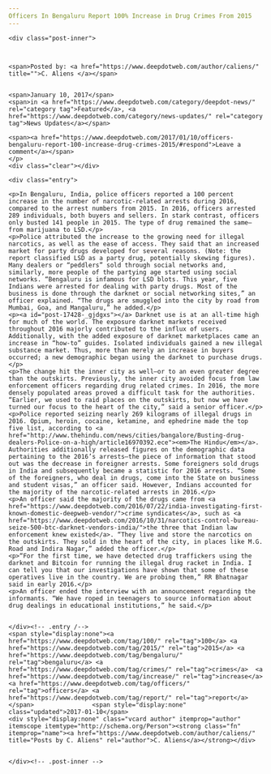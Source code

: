 ```yaml
---
Officers In Bengaluru Report 100% Increase in Drug Crimes From 2015
---
```

<article class="post-listing post-17428 post type-post status-publish format-standard has-post-thumbnail hentry  tag-3953 tag-2524 tag-bengaluru tag-crimes tag-increase tag-officers tag-report">
    
    <div class="post-inner">
    
    
        
    <span>Posted by: <a href="https://www.deepdotweb.com/author/caliens/" title="">C. Aliens </a></span>
    
    
    <span>January 10, 2017</span>
    <span>in <a href="https://www.deepdotweb.com/category/deepdot-news/" rel="category tag">Featured</a>, <a href="https://www.deepdotweb.com/category/news-updates/" rel="category tag">News Updates</a></span>
    
    <span><a href="https://www.deepdotweb.com/2017/01/10/officers-bengaluru-report-100-increase-drug-crimes-2015/#respond">Leave a comment</a></span>
    </p>
    <div class="clear"></div>
    
    <div class="entry">
    
    <p>In Bengaluru, India, police officers reported a 100 percent increase in the number of narcotic-related arrests during 2016, compared to the arrest numbers from 2015. In 2016, officers arrested 289 individuals, both buyers and sellers. In stark contrast, officers only busted 141 people in 2015. The type of drug remained the same—from marijuana to LSD.</p>
    <p>Police attributed the increase to the growing need for illegal narcotics, as well as the ease of access. They said that an increased market for party drugs developed for several reasons. (Note: the report classified LSD as a party drug, potentially skewing figures). Many dealers or “peddlers” sold through social networks and, similarly, more people of the partying age started using social networks. “Bengaluru is infamous for LSD blots. This year, five Indians were arrested for dealing with party drugs. Most of the business is done through the darknet or social networking sites,” an officer explained. “The drugs are smuggled into the city by road from Mumbai, Goa, and Mangaluru,” he added.</p>
    <p><a id="post-17428-_gjdgxs"></a> Darknet use is at an all-time high for much of the world. The exposure darknet markets received throughout 2016 majorly contributed to the influx of users. Additionally, with the added exposure of darknet marketplaces came an increase in “how-to” guides. Isolated individuals gained a new illegal substance market. Thus, more than merely an increase in buyers occurred; a new demographic began using the darknet to purchase drugs.</p>
    <p>The change hit the inner city as well—or to an even greater degree than the outskirts. Previously, the inner city avoided focus from law enforcement officers regarding drug related crimes. In 2016, the more densely populated areas proved a difficult task for the authorities. “Earlier, we used to raid places on the outskirts, but now we have turned our focus to the heart of the city,” said a senior officer.</p>
    <p>Police reported seizing nearly 269 kilograms of illegal drugs in 2016. Opium, heroin, cocaine, ketamine, and ephedrine made the top five list, according to <a href="http://www.thehindu.com/news/cities/bangalore/Busting-drug-dealers-Police-on-a-high/article16970392.ece"><em>The Hindu</em></a>. Authorities additionally released figures on the demographic data pertaining to the 2016’s arrests—the piece of information that stood out was the decrease in foreigner arrests. Some foreigners sold drugs in India and subsequently became a statistic for 2016 arrests. “Some of the foreigners, who deal in drugs, come into the State on business and student visas,” an officer said. However, Indians accounted for the majority of the narcotic-related arrests in 2016.</p>
    <p>An officer said the majority of the drugs came from <a href="https://www.deepdotweb.com/2016/07/22/india-investigating-first-known-domestic-deepweb-vendor/">crime syndicates</a>, such as <a href="https://www.deepdotweb.com/2016/10/31/narcotics-control-bureau-seize-500-btc-darknet-vendors-india/">the three that Indian law enforcement knew existed</a>. “They live and store the narcotics on the outskirts. They sold in the heart of the city, in places like M.G. Road and Indira Nagar,” added the officer.</p>
    <p>“For the first time, we have detected drug traffickers using the darknet and Bitcoin for running the illegal drug racket in India. I can tell you that our investigations have shown that some of these operatives live in the country. We are probing them,” RR Bhatnagar said in early 2016.</p>
    <p>An officer ended the interview with an announcement regarding the informants. “We have roped in teenagers to source information about drug dealings in educational institutions,” he said.</p>
    
    
    </div><!-- .entry /-->
    <span style="display:none"><a href="https://www.deepdotweb.com/tag/100/" rel="tag">100</a> <a href="https://www.deepdotweb.com/tag/2015/" rel="tag">2015</a> <a href="https://www.deepdotweb.com/tag/bengaluru/" rel="tag">bengaluru</a> <a href="https://www.deepdotweb.com/tag/crimes/" rel="tag">crimes</a>  <a href="https://www.deepdotweb.com/tag/increase/" rel="tag">increase</a> <a href="https://www.deepdotweb.com/tag/officers/" rel="tag">officers</a> <a href="https://www.deepdotweb.com/tag/report/" rel="tag">report</a></span>				<span style="display:none" class="updated">2017-01-10</span>
    <div style="display:none" class="vcard author" itemprop="author" itemscope itemtype="http://schema.org/Person"><strong class="fn" itemprop="name"><a href="https://www.deepdotweb.com/author/caliens/" title="Posts by C. Aliens" rel="author">C. Aliens</a></strong></div>
    
    
    </div><!-- .post-inner -->
</article><!-- .post-listing -->

